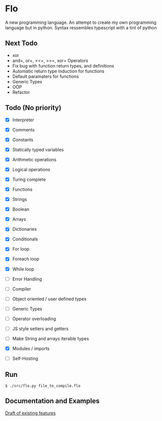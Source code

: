 # Flo 
A new programming language.
An attempt to create my own programming language but in python. 
Syntax ressembles typescript with a tint of python

## Next Todo
- xor
- and=, or=, <<=, >>=, xor= Operators
- Fix bug with function return types, and definitions
- Automatic return type induction for functions
- Default paramaters for functions
- Generic Types
- OOP
- Refactor

## Todo (No priority)
- [x] Interpreter
- [x] Comments
- [x] Constants
- [x] Statically typed variables
- [x] Arithmetic operations
- [x] Logical operations
- [x] Turing complete
- [x] Functions
- [x] Strings
- [x] Boolean
- [x] Arrays
- [x] Dictionaries
- [x] Conditionals
- [x] For loop
- [x] Foreach loop
- [x] While loop
- [ ] Error Handling
- [ ] Compiler
- [ ] Object oriented / user defined types
- [ ] Generic Types
- [ ] Operator overloading
- [ ] JS style setters and getters
- [ ] Make String and arrays iterable types 
- [x] Modules / imports
- [ ] Self-Hosting


## Run
```console
$ ./src/flo.py file_to_compile.flo
```
## Documentation and Examples
[Draft of existing features](docs/concepts.md)

